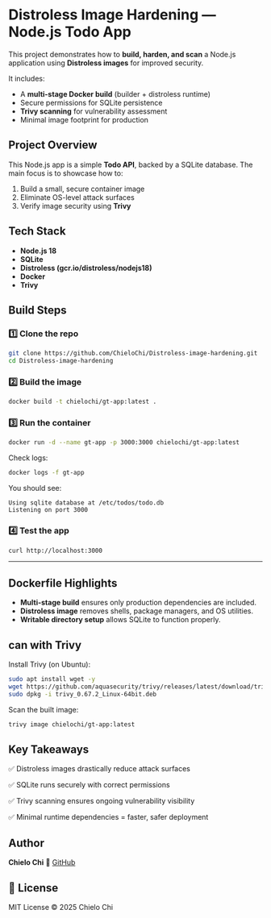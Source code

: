
#  Distroless Image Hardening — Node.js Todo App

This project demonstrates how to **build, harden, and scan** a Node.js application using **Distroless images** for improved security.

It includes:
- A **multi-stage Docker build** (builder + distroless runtime)
- Secure permissions for SQLite persistence
- **Trivy scanning** for vulnerability assessment
- Minimal image footprint for production



## Project Overview

This Node.js app is a simple **Todo API**, backed by a SQLite database.
The main focus is to showcase how to:
1. Build a small, secure container image
2. Eliminate OS-level attack surfaces
3. Verify image security using **Trivy**



##  Tech Stack

- **Node.js 18**
- **SQLite**
- **Distroless (gcr.io/distroless/nodejs18)**
- **Docker**
- **Trivy**



##  Build Steps

### 1️⃣ Clone the repo

```bash
git clone https://github.com/ChieloChi/Distroless-image-hardening.git
cd Distroless-image-hardening
````

### 2️⃣ Build the image

```bash
docker build -t chielochi/gt-app:latest .
```

### 3️⃣ Run the container

```bash
docker run -d --name gt-app -p 3000:3000 chielochi/gt-app:latest
```

Check logs:

```bash
docker logs -f gt-app
```

You should see:

```
Using sqlite database at /etc/todos/todo.db
Listening on port 3000
```

### 4️⃣ Test the app

```bash
curl http://localhost:3000
```

---

## Dockerfile Highlights

* **Multi-stage build** ensures only production dependencies are included.
* **Distroless image** removes shells, package managers, and OS utilities.
* **Writable directory setup** allows SQLite to function properly.



## can with Trivy

Install Trivy (on Ubuntu):

```bash
sudo apt install wget -y
wget https://github.com/aquasecurity/trivy/releases/latest/download/trivy_0.67.2_Linux-64bit.deb
sudo dpkg -i trivy_0.67.2_Linux-64bit.deb
```

Scan the built image:

```bash
trivy image chielochi/gt-app:latest
```


## Key Takeaways

✅ Distroless images drastically reduce attack surfaces

✅ SQLite runs securely with correct permissions

✅ Trivy scanning ensures ongoing vulnerability visibility

✅ Minimal runtime dependencies = faster, safer deployment






## Author

**Chielo Chi**
🔗 [GitHub](https://github.com/ChieloChi)



## 🏁 License

MIT License © 2025 Chielo Chi

